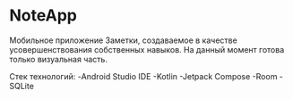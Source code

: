 # NoteApp

Мобильное приложение Заметки, создаваемое в качестве усовершенствования собственных навыков. На данный момент готова только визуальная часть.

Стек технологий:
-Android Studio IDE
-Kotlin
-Jetpack Compose
-Room 
-SQLite
